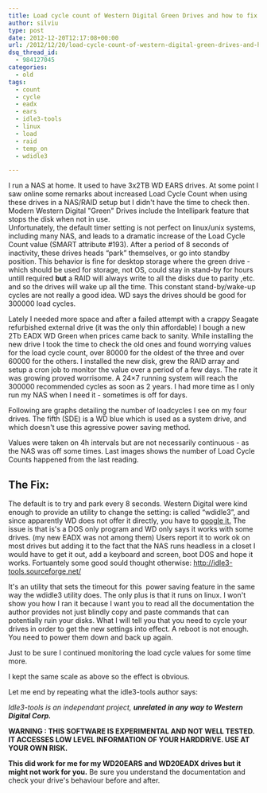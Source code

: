 ```yaml
---
title: Load cycle count of Western Digital Green Drives and how to fix it from Linux
author: silviu
type: post
date: 2012-12-20T12:17:08+00:00
url: /2012/12/20/load-cycle-count-of-western-digital-green-drives-and-how-to-fix-it-from-linux/
dsq_thread_id:
  - 984127045
categories:
  - old
tags:
  - count
  - cycle
  - eadx
  - ears
  - idle3-tools
  - linux
  - load
  - raid
  - temp_on
  - wdidle3

---
```

I run a NAS at home. It used to have 3x2TB WD EARS drives. At some point I saw online some remarks about increased Load Cycle Count when using these drives in a NAS/RAID setup but I didn't have the time to check then. Modern Western Digital "Green" Drives include the Intellipark feature that stops the disk when not in use.  
Unfortunately, the default timer setting is not perfect on linux/unix systems, including many NAS, and leads to a dramatic increase of the Load Cycle Count value (SMART attribute #193). After a period of 8 seconds of inactivity, these drives heads “park” themselves, or go into standby position. This behavior is fine for desktop storage where the green drive - which should be used for storage, not OS, could stay in stand-by for hours untill required **but** a RAID will always write to all the disks due to parity ,etc. and so the drives will wake up all the time. This constant stand-by/wake-up cycles are not really a good idea. WD says the drives should be good for 300000 load cycles.

Lately I needed more space and after a failed attempt with a crappy Seagate refurbished external drive (it was the only thin affordable) I bough a new 2Tb EADX WD Green when prices came back to sanity. While installing the new drive I took the time to check the old ones and found worrying values for the load cycle count, over 80000 for the oldest of the three and over 60000 for the others. I installed the new disk, grew the RAID array and setup a cron job to monitor the value over a period of a few days. The rate it was growing proved worrisome. A 24&#215;7 running system will reach the 300000 recommended cycles as soon as 2 years. I had more time as I only run my NAS when I need it - sometimes is off for days.

Following are graphs detailing the number of loadcycles I see on my four drives. The fifth (SDE) is a WD blue which is used as a system drive, and which doesn't use this agressive power saving method.



Values were taken on 4h intervals but are not necessarily continuous - as the NAS was off some times. Last images shows the number of Load Cycle Counts happened from the last reading.

## The Fix:

The default is to try and park every 8 seconds. Western Digital were kind enough to provide an utility to change the setting: is called “wdidle3”, and since apparently WD does not offer it directly, you have to [google it.][1] The issue is that is's a DOS only program and WD only says it works with some drives. (my new EADX was not among them) Users report it to work ok on most drives but adding it to the fact that the NAS runs headless in a closet I would have to get it out, add a keyboard and screen, boot DOS and hope it works. Fortuantely some good sould thought otherwise: <http://idle3-tools.sourceforge.net/>

It's an utility that sets the timeout for this  power saving feature in the same way the wdidle3 utility does. The only plus is that it runs on linux. I won't show you how I ran it because I want you to read all the documentation the author provides not just blindly copy and paste commands that can potentially ruin your disks. What I will tell you that you need to cycle your drives in order to get the new settings into effect. A reboot is not enough. You need to power them down and back up again.

Just to be sure I continued monitoring the load cycle values for some time more.



I kept the same scale as above so the effect is obvious.

Let me end by repeating what the idle3-tools author says:

_Idle3-tools is an independant project, **unrelated in any way to Western Digital Corp.**_

**WARNING : THIS SOFTWARE IS EXPERIMENTAL AND NOT WELL TESTED. IT ACCESSES LOW LEVEL INFORMATION OF YOUR HARDDRIVE. USE AT YOUR OWN RISK.**

**This did work for me for my WD20EARS and WD20EADX drives but it might not work for you.** Be sure you understand the documentation and check your drive's behaviour before and after.

 [1]: http://www.google.com/search?q=wdidle3